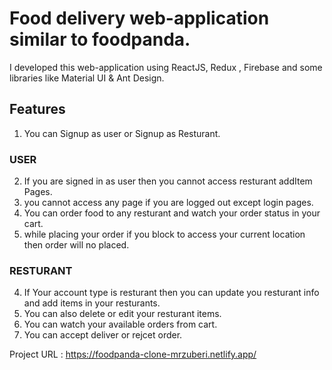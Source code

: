 # Food delivery web-application similar to foodpanda.
I developed this web-application using ReactJS, Redux , Firebase and some libraries like Material UI & Ant Design.

## Features

1) You can Signup as user or Signup as Resturant.

### USER
2) If you are signed in as user then you cannot access resturant addItem Pages.
3) you cannot access any page if you are logged out except login pages.
4) You can order food to any resturant and watch your order status in your cart.
5) while placing your order if you block to access your current location then order will no placed.


### RESTURANT
4) If Your account type is resturant then you can update you resturant info and add items in your resturants.
5) You can also delete or edit your resturant items.
6) You can watch your available orders from cart.
5) You can accept deliver or rejcet order.




Project URL : https://foodpanda-clone-mrzuberi.netlify.app/